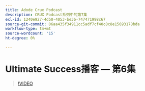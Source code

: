 ```yaml
---
title: Adode Crux Podcast
description: CRUX Podcast系列中的第7集
exl-id: 1240e927-4db0-4053-be36-747471998c67
source-git-commit: 06aa435f34911cc5adf7cf40c8c8e15693178bda
workflow-type: tm+mt
source-wordcount: '15'
ht-degree: 0%

---
```


# Ultimate Success播客 — 第6集

>[!VIDEO](https://video.tv.adobe.com/v/3429332?quality=12learn=on)
